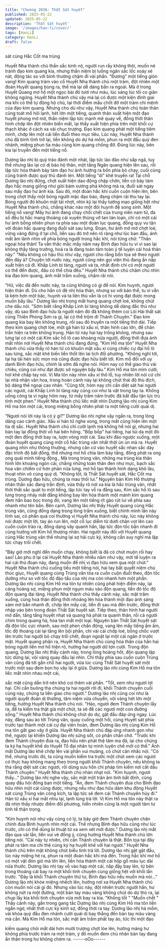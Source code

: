 ```yaml
---
title: "Chương 2036: Thất Sát huyết"
published: 2025-05-22
updated: 2025-05-22
description: 'Thất Sát huyết'
image: '/images/han-li/cover/'
tags: [HanLi]
category: HanLi
draft: false
---
```


sát cùng Hắc Cốt ma trùng

Huyết Nha thành chủ thần sắc kinh nộ, người run rẩy không thôi,
muốn né tránh đạo kim quang kia, nhưng thần niệm bị luồng ngân
sắc lốc xoáy xé nát, động tác so với bình thường chậm đi vài
phần.
"Đương" một tiếng giòn vang!
Kim quang trảm vào cổ Huyết Nha thành chủ một trảm, đột nhiên
một đoàn Huyết quang bùng ra, thế mà lại dễ dàng bắn ra ngoài.
Mà ở trong Huyết Quang mơ hồ một ngọc bài đỏ tươi như máu,
lúc sáng lúc tối co giãn không ngừng.
Huyết Nha thành chủ vậy mà lại có được một kiện đỉnh giai ma
khí có thể tự động hộ chủ, tại thời điểm mấu chốt đỡ một trảm chí
mệnh của đạo kim quang.
Nhưng cho dù như vậy, Huyết Nha thành chủ toàn thân cũng toát
mồ hôi lạnh, hét lớn một tiếng, quanh thân xuất hiện một đạo
huyết phong mờ mờ, thần niệm lập tức mạnh mẽ quay về, đồng
thời thân hình chớp lên đột nhiên biến mất, lại thấy xuất hiện phía
trên một khối cự thạch khác ở cách xa vài chục trượng.
Đạo kim quang phát một tiếng tiêm minh, chớp lên một cái liền
đuổi theo mục tiêu.
Lúc này, Huyết Nha thành chủ đã bình tĩnh trở lại, liền không do
dự há mồm, phun ra một đầu quỷ đen nhánh, miệng phun tia máu
cùng kim quang chống đỡ.
Đúng lúc này, bên kia lại truyền đến một tiếng nổ.

Dương lão nhị bị quỷ trảo đánh một nhát, lập tức lảo đảo như sắp
ngã, tuy thế nhưng lão lại có dị bảo hộ thân, một tầng Ngân
quang hiện lên sau, rồi lập tức hóa thành bảy tám đạo hư ảnh
hướng ra bốn phía bỏ chạy, cuối cùng cũng tránh được quỷ thủ
đánh lén.
Một tiếng "di" khẽ truyền ra!
Tại chỗ Dương lão nhị đứng, chợt xuất hiện dao động chập chờn,
liền có bảy tám đạo hắc mang giống như giòi bám xương phá
không mà ra, đuổi sát ngay sau mấy đạo hư ảnh kia. Sau đó, một
đoàn hắc khí cuồn cuộn hiện lên, bên trong chợt thấy một bóng
người mặc đạo bào, đang chậm rãi thu tay lại.
Bóng người đó khuôn mặt tái nhợt, nhìn kỹ lại thấy tướng mạo
giống hệt như Huyết Nha thành chủ, chẳng khác nào một đôi
huynh đệ song sinh.
Một tiếng nổ vang!
Mấy hư ảnh đang chạy chối chết của trung niên nam tử, đa số
đều bị hắc mang thoáng cái xuyên thủng vỡ tan tán loạn, chỉ có
một cái hư ảnh bỗng nhiên phun ra phía sau một đoàn lục quang,
đồng quy vu tận với đoàn hắc quang đang đuổi sát sau lưng.
Đoạn, hư ảnh mờ mờ chợt loé, vững vàng đứng ở tại chỗ, liền
sau đó trở nên rõ ràng như lúc ban đầu, ánh mắt âm lãnh nhìn về
phía bóng người trong hắc khí, nói từng chữ:
"Thân ngoại hóa thân! Ta vẫn thắc mắc mấy năm nay Bỉnh đạo
hữu tu vi vì sao lại không thấy tăng trưởng, hoá ra là đang toàn
tâm toàn ý tế luyện cái hoá thân này."
"Nếu không có hậu thủ như vậy, ngươi cho rằng bổn tọa sẽ theo
ngươi đến đây à? Chuyện tới nước này, ngươi cũng nên gọi viện
thủ đang ẩn nấp xuất hiện cả đi. Khấp Linh bí tàng, ngươi và ta,
nhất định chỉ có một người có thể đến được, đâu có thể chia đều."
Huyết Nha thành chủ chăm chú nhìn kia đạo kim quang, ánh mắt
trầm xuống, chậm rãi nói.

"Hừ, việc đã đến nước này, ta cũng không có gì để nói. Kim
huynh, ngươi hiện thân đi. Dù cho hắn có đệ nhị hóa thân, nhưng
so với bản thể, tu vi vẫn là kém hơn một bậc, huynh và ta liên thủ
vẫn là có hi vọng đạt được mong muốn bấy lâu." Dương lão nhị
trong mắt hung quang chợt loé, không chút che dấu nói.
"Sớm biết rằng Khấp Linh bí tàng không dễ dàng đắc thủ như vậy,
dù sao Bỉnh đạo hữu là người năm đó đã không thèm coi Lôi Hải
thất sát cùng Thiên Phòng Sơn ra gì, lại có thể trộm đi Thánh
Chuyên." Đạo kim quang kia bay lên không trung, rồi sau đó
truyền ra một tiếng thở dài.
Tiếp theo kim quang chợt lóe, một gã hán tử xấu xí, thân hình cao
lớn, để chân trần hiện ra trên không trung.
Hán tử này hai tay trống không, nhưng sau lưng lại có một cái
Kim sắc hồ lô cao khoảng nửa người, đồng thời đưa ánh mắt
nhìn nơi Huyết Nha thành chủ đang đứng.
"Kim Hồ ma tôn" Huyết Nha thành chủ vừa thấy rõ hán tử có
khuôn mặt xấu xí cùng chiếc cự đại hồ lô sau lưng, sắc mặt khẽ
biến liền thốt lên lai lịch đối phương.
"Không nghĩ tới, tại hạ tài hèn sức mọn mà cũng được đạo hữu
biết tới. Kim mỗ đối với uy danh Bỉnh đạo hữu, chính là sớm đã
nghe nói. Hôm nay có thể giao thủ vài chiêu, cũng coi như đạt
được sở nguyện bấy lâu." Kim Hồ ma tôn mỉm cười, hơi khẽ chắp
tay nói.
Vị Ma tôn này nhìn xấu xí thô lỗ, tuy nhiên lời nói cử chỉ lại nhã
nhặn văn hoa, trong hoàn cảnh này lại không chút thái độ thù
địch, bộ dáng thế ngoại cao nhân.
"Cũng tốt, hôm nay chỉ cần diệt sát hai người các ngươi, cái Khấp
Linh bí tàng này cũng coi như là vật trong tay ta. Không uổng
công ta vì ngày hôm nay, từ mấy trăm năm trước đã bắt đầu tận
lực trù tính một phen." Huyết Nha thành chủ liếc mắt nhìn Dương
lão nhị cùng Kim Hồ ma tôn một cái, trong miệng bỗng nhiên phát
ra một tiếng cười quái dị.

"Ngươi nói lời này là có ý gì?" Dương lão nhị nghe vậy ngẩn ra,
trong lòng dâng cao cảnh giác.
Xấu xí hán tử nghe xong, trong mắt cũng hiện lên một tia dị sắc.
Huyết Nha thành chủ chỉ cười lạnh mà không hề nói gì, nhưng hai
bàn tay lại đồng thời vỗ hai bên hông.
"Bốp bốp" hai tiếng, hai túi da một đỏ một đen đồng thời bay ra,
lượn vòng một cái. Sau khi đảo ngược xuống, một đoàn huyết
quang cùng một cỗ hắc trùng vân nhất thời ùn ùn mà ra.
Huyết quang nhìn như thông thường, nhưng căn cứ vào huyết
sắc nhan sắc dày đặc trình độ bất đồng, thế nhưng mơ hồ chia
làm bảy tầng, đồng phát ra ong ong quái minh tiếng động.,
Mà trong trùng vân, những ma trùng kia thân hình lớn khoảng
ngón cái, chẳng những toàn thân đen như mực, bạch sắc hoa văn
chiếm cứ hơn phân nửa lưng, mơ hồ tạo thành hình dạng khô
lâu, thoạt nhìn vô cùng quỷ dị.
"Không tốt, là Thất Sát huyết sát, Hắc Cốt ma trùng. Dương đạo
hữu, chúng ta mau thối lui." Nguyên bản Kim Hồ thượng nhân
thần sắc đang trấn định, vừa thấy rõ nơi xa kia là hắc trùng vân,
nhất thời thất sắc quát to một tiếng, lập tức tay vỗ ra đằng sau,
Kim sắc hồ lô sau lưng trong nháy mắt đằng không bay lên hóa
thành một mảnh kim quang đem hắn bao bọc trong đó, vang lên
một tiếng rít gào rút lui về phía sau nhanh như tên bắn.
Bên cạnh, Dương lão nhị thấy Huyết quang cùng Hắc trùng vân,
cũng đồng dạng trong lòng trầm xuống, biết chính mình lần này
tính sai, có phần quá coi thường vị Huyết Nha thành chủ này, lúc
này không nói được một lời, tay áo run lên, một cỗ lục diễm từ
dưới chân vọt lên cao cuồn cuộn trào ra, đồng dạng vây quanh
hắn, lập tức độn tốc bắn nhanh đi cùng hướng với Kim hồ thượng
nhân.
Hai người này đối với Huyết quang cùng Hắc trùng vân thế nhưng
lại sợ hãi cực kỳ, không cần suy nghĩ mà lập tức chạy trối chết.

"Bây giờ mới nghĩ đến muốn chạy, không biết là đã có chút muộn
rồi hay sao! Lão phu ở lại cái Huyết Nha thành nhiều năm như
vậy, mới tế luyện ra hai cái thủ đoạn này, đang muốn để nhị vị đạo
hữu xem qua một chút." Huyết Nha thành chủ cuồng tiếu một
tiếng nói, hai tay bắt quyết niệm chú thúc giục, Huyết quang cùng
Trùng vân tỏa ra cuồn cuộn đuổi theo, độn tốc dường như so với
tốc độ đào tẩu của nhị ma còn nhanh hơn một phần.
Dương lão nhị cùng Kim Hồ ma tôn tự nhiên cũng phát hiện điểm
này, lại càng hoảng sợ, miệng phun một ngụm máu vào độn
quang, liền đó tốc độ độn quang đại tăng.
Huyết Nha thành chủ thấy cảnh này, sắc mặt trầm xuống, cùng
hoá thân đồng thời nhoáng lên hóa thành một đạo ánh sáng xám
mờ bắn nhanh đi, chớp lên mấy cái, liền đi sau mà đến trước,
đồng thời nhập vào bên trong đoàn Thất Sát huyết sát.
Tiếp theo, thân hình hai người mờ dần, tầng tầng huyết nhạt và
quang hà phát ra quanh thân, rồi cả người chìm trong quang hà,
hòa tan mất một loại.
Nguyên bản Thất Sát huyết sát đã độn tốc cực nhanh, sau một
phen chấn động, vang lên mấy tiếng ầm ầm, tốc độ thoáng cái lại
tăng lên bội phần, chỉ vài cái chớp loé, bỗng chốc vượt lên trước
hai người bỏ chạy trối chết, đoạn ngoặt lại một cái ngăn ở trước
mặt.
Huyết quang phân ra, Huyết Nha thành chủ cùng hóa thân của
hắn hai bóng người liền mơ hồ hiện rõ, hướng hai người dữ tợn
cười.
Trong độn quang, Dương lão nhị thấy cảnh này, trong lòng hoảng
hốt, độn quang lập tức dừng lại, vội vàng quay đầu lại nhìn.
Chỉ thấy phía sau cuồn cuộn Trùng vân cũng đã tới gần chỗ hai
người, vừa lúc cùng Thất Sát huyết sát một trước một sau đem
bọn họ vây lại ở giữa.
Dương lão nhị cùng Kim Hồ ma tôn liếc mắt nhìn nhau một cái,

sắc mặt cũng dần trở nên khó coi thêm vài phần.
"Tốt, xem như ngươi lợi hại. Chỉ cần buông tha chúng ta hai người
rời đi, khối Thánh chuyên cuối cùng này, chúng ta liền giao cho
ngươi." Dương lão nhị cũng coi như là người quyết đoán dị
thường, tâm niệm vừa chuyển, vội vàng hét lớn một tiếng, hướng
Huyết Nha thành chủ nói.
"Hảo, ngươi đem Thánh chuyên lấy ra, để ta kiểm tra thật giả một
chút, ta sẽ để các ngươi một con đường sống." Huyết Nha thành
chủ không chút do dự, gật đầu đáp ứng ngay.
Lúc này, đằng sau ào tới Trùng vân, quay cuồng một hồi, cùng
Huyết sát phía trước tạo thành một cái cự đại viên hoàn, đem
Dương lão nhị cùng Kim Hồ ma tôn gắt gao vây ở giữa.
Huyết Nha thành chủ đáp ứng nhanh gọn như thế, ngược lại
khiến Dương lão nhị sửng sốt, có phần chần chờ.
"Trước khi đem Thánh chuyên đưa ra, đạo hữu nên phát thệ tâm
ma đã, lại cho chúng ta ký hạ huyết khế do Huyết Tổ đại nhân tự
mình luyện chế mới có thể." Ánh mắt Dương lão khẽ chớp lên vài
phần vui mưàng, có chút cân nhắc nói.
"Có thể, nhưng trước đó, ta cũng muốn kiểm tra trước một chút
xem các ngươi có thực hay không mang theo trong người khối
Thánh chuyên, nếu không ta thà rằng diệt sát các ngươi, rồi dùng
sưu hồn chi pháp tìm kiếm nơi cất dấu Thánh chuyên." Huyết Nha
thành chủ nhàn nhạt nói.
"Kim huynh, ngươi thấy..." Dương lão nhị nghe vậy, sắc mặt một
trận âm tình bất định, cũng quay đầu hỏi đồng bạn một tiếng.
"Ân, đem Thánh chuyên đưa cho Bỉnh đạo hữu nhìn một cái cũng
được, nhưng nếu như đạo hữu dám khu động Huyết sát cùng
Trùng vân công kích, ta lập tức sẽ đem cái Thánh chuyên hủy đi."
Hán tử xấu xí hai mắt nhíu lại, lạnh lùng trả lời.
Vị Kim Hồ ma tôn này thật ra đã nhìn thấy nhược điểm đối
phương, hiển nhiên cũng là một người tâm tư tinh tế thận trọng.

"Kim huynh nói như vậy cũng có lý, ta bây giờ đem Thánh chuyên
chân chính đưa Bỉnh huynh nhìn một cái. Thế nhưng Bỉnh đạo
hữu cũng như lúc trước, chỉ có thể dùng bí thuật từ xa xem xét
mới được." Dương lão nhị mắt đảo qua vài lần, liền vui vẻ đồng ý,
cũng hướng Huyết Nha thành chủ lớn tiếng nói.
"Cái này tự nhiên, chỉ cần Thánh chuyên là thật. Bổn tọa tại đây
phát ra tâm ma chi thệ cùng ký hạ huyết khế với hai ngươi." Huyết
Nha thành chủ trên mặt không chút biểu tình trả lời.
Dương lão nhị gật gật đầu, lúc này miệng hé ra, phun ra một đoàn
hắc khí mà đến.
Trong hắc khí mơ hồ có một vật đón gió mà lớn lên, liền hóa
thành một cái hộp gỗ màu lục dài nửa thước.
Dương lão nhị tay vỗ vào hạp một cái, nắp đậy bay lên, từ bên
trong thoáng cái bay ra một khối tinh chuyên cùng giống hệt với
khối lần trước.
"Đây là khối Thánh chuyên thứ tư, Bỉnh đạo hữu nếu muốn mà
nói..." Dương lão nhị khóe miệng nhếch lên, hướng nơi xa Huyết
Nha thành chủ còn muốn nói cái gì đó.
Nhưng vào lúc này, đột nhiên trước người hắn, hư không nứt ra
một đường, một bàn tay màu vàng không chút do dự thò ra, lại
chụp lấy kia khối tinh chuyên vừa mới bay ra kia.
"Không tốt "
"Muốn chết "
Thấy cảnh này, gần trong gang tấc Dương lão nhị cùng Kim Hồ
ma tôn liền ngẩn ngơ, nhất thời cực kỳ kinh sợ, đồng thời ra tay.
Dương lão nhị há mồm, vài khỏa quỷ đầu đen nhánh cười quái dị
bay thẳng đến bàn tay màu vàng mà cắn.
Mà Kim Hồ ma tôn, sắc mặt âm trầm phất tay áo, tức thì một đạo

kiếm quang chói mắt dài hơn mười trượng chợt lóe lên, hướng
mảng hư không phía trước trảm ra một trảm, ý đồ muốn đem chủ
nhân bàn tay đang ẩn thân trong hư không chém ra.
------oOo------
